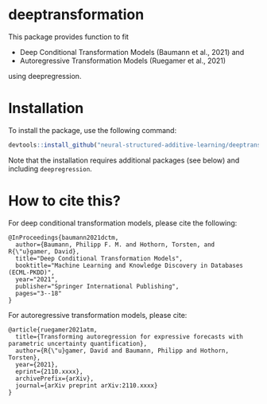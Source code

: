 
# deeptransformation

This package provides function to fit 

* Deep Conditional Transformation Models (Baumann et al., 2021) and 
* Autoregressive Transformation Models (Ruegamer et al., 2021)
 
using deepregression.

# Installation

To install the package, use the following command:
``` r
devtools::install_github("neural-structured-additive-learning/deeptransformation")
```
Note that the installation requires additional packages (see below) and including `deepregression`.

# How to cite this?

For deep conditional transformation models, please cite the following:

    @InProceedings{baumann2021dctm,
      author={Baumann, Philipp F. M. and Hothorn, Torsten, and R{\"u}gamer, David},
      title="Deep Conditional Transformation Models",
      booktitle="Machine Learning and Knowledge Discovery in Databases (ECML-PKDD)",
      year="2021",
      publisher="Springer International Publishing",
      pages="3--18"
    }
    
For autoregressive transformation models, please cite:

    @article{ruegamer2021atm,
      title={Transforming autoregression for expressive forecasts with parametric uncertainty quantification},
      author={R{\"u}gamer, David and Baumann, Philipp and Hothorn, Torsten},
      year={2021},
      eprint={2110.xxxx},
      archivePrefix={arXiv},
      journal={arXiv preprint arXiv:2110.xxxx}
    }


